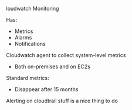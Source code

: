 loudwatch Monitoring

Has:
- Metrics
- Alarms
- Notifications

Cloudwatch agent to collect system-level metrics
- Both on-premises and on EC2s

Standard metrics:
- Disappear after 15 months

Alerting on cloudtrail stuff is a nice thing to do

